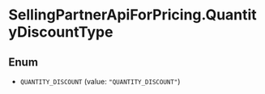 # SellingPartnerApiForPricing.QuantityDiscountType

## Enum


* `QUANTITY_DISCOUNT` (value: `"QUANTITY_DISCOUNT"`)


